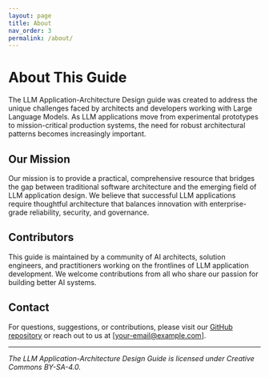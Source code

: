 ```yaml
---
layout: page
title: About
nav_order: 3
permalink: /about/
---
```


# About This Guide

The LLM Application-Architecture Design guide was created to address the unique challenges faced by architects and developers working with Large Language Models. As LLM applications move from experimental prototypes to mission-critical production systems, the need for robust architectural patterns becomes increasingly important.

## Our Mission

Our mission is to provide a practical, comprehensive resource that bridges the gap between traditional software architecture and the emerging field of LLM application design. We believe that successful LLM applications require thoughtful architecture that balances innovation with enterprise-grade reliability, security, and governance.

## Contributors

This guide is maintained by a community of AI architects, solution engineers, and practitioners working on the frontlines of LLM application development. We welcome contributions from all who share our passion for building better AI systems.

## Contact

For questions, suggestions, or contributions, please visit our [GitHub repository](https://github.com/memari-majid/LLM-App-Desing) or reach out to us at [your-email@example.com].

---

*The LLM Application-Architecture Design Guide is licensed under Creative Commons BY-SA-4.0.* 